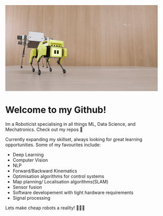 ![small-robot](imgs/small_robot.gif)

# Welcome to my Github!

Im a Roboticist specialising in all things ML, Data Science, and Mechatronics. Check out my repos 🙂

Currently expanding my skillset, always looking for great learning opportunities. Some of my favourites include:

- Deep Learning
- Computer Vision
- NLP
- Forward/Backward Kinematics
- Optimisation algorithms for control systems
- Map planning/ Localisation algorithms(SLAM)
- Sensor fusion
- Software developement with tight hardware requirements
- Signal processing

Lets make cheap robots a reality! 🤖🤖🤖

<!---
- 👋 Hi, I’m @Alexis-Georganopoulos
- 👀 I’m interested in ...
- 🌱 I’m currently learning ...
- 💞️ I’m looking to collaborate on ...
- 📫 How to reach me ...
  im testing some stufff
--->

<!---
Alexis-Georganopoulos/Alexis-Georganopoulos is a ✨ special ✨ repository because its `README.md` (this file) appears on your GitHub profile.
You can click the Preview link to take a look at your changes.
--->
